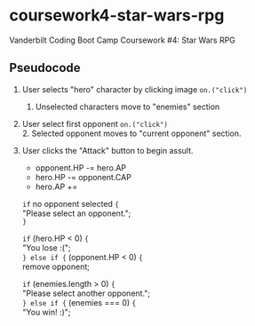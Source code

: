# coursework4-star-wars-rpg
Vanderbilt Coding Boot Camp Coursework #4: Star Wars RPG

## Pseudocode  
1. User selects "hero" character by clicking image `on.("click")`
    1. Unselected characters move to "enemies" section  
2. User select first opponent `on.("click")`  
    2. Selected opponent moves to "current opponent" section.  
3. User clicks the "Attack" button to begin assult.  
    * opponent.HP -= hero.AP
    * hero.HP -= opponent.CAP
    * hero.AP +=
      
    `if` no opponent selected `{`  
        "Please select an opponent.";  
    `}`  

    `if` (hero.HP < 0) `{`  
        "You lose :(";  
    `} else if {` (opponent.HP < 0) `{`  
        remove opponent;  
          
    `if` (enemies.length > 0) `{`  
        "Please select another opponent.";  
    `} else if {` (enemies === 0) `{`  
        "You win! :)";  